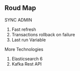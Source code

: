 ## Roud Map

SYNC ADMIN 
1. Fast refresh
2. Transactions rollback on failure
3. Last run Variable

More Technologies

1. Elasticsearch 6 
2. Kafka Rest API 
